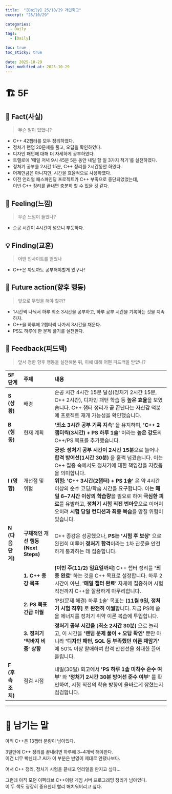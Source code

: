 ```yaml
---
title:  "[Daily] 25/10/29 개인회고"
excerpt: "25/10/29"

categories:
  - Daily
tags:
  - [Daily]

toc: true
toc_sticky: true
 
date: 2025-10-29
last_modified_at: 2025-10-29
---
```


# 🏗️ 5F
## 🧩 Fact(사실)
> 무슨 일이 있었나?

- C++ 42챕터를 모두 정리하였다.
- 정처기 랜덤 20문제를 풀고, 오답을 확인하였다.
- 디자인 패턴에 대해 더 자세하게 공부하였다.
- 트렐로에 '매일 저녁 9시 45분 5분 동안 내일 할 일 3가지 적기'를 실천하였다.
- 정처기 공부를 2시간 15분, C++ 정리를 2시간동안 하였다.
- 어제만큼은 아니지만, 시간을 효율적으로 사용하였다.
- 이전 언리얼 패스파인딩 프로젝트가 C++ 부족으로 중단되었었는데,  
이번 C++ 정리를 끝내면 충분히 할 수 있을 것 같다.

## 💭 Feeling(느낌)
> 무슨 느낌이 들었나?

- 순공 시간이 4시간이 넘으니 뿌듯하다.

## 💡 Finding(교훈)
> 어떤 인사이트를 얻었나

- C++은 까도까도 공부해야할게 있구나!

## 🎯 Future action(향후 행동)
> 앞으로 무엇을 해야 할까?

- 1시간씩 나눠서 하루 최소 3시간을 공부하고, 하루 공부 시간을 기록하는 것을 지속하자.
- C++을 하루에 2챕터씩 나가서 3시간을 채운다.
- PS도 하루에 한 문제 풀기를 실천한다.

## 🔁 Feedback(피드백)
> 앞서 정한 향후 행동을 실천해본 뒤, 이에 대해 어떤 피드백을 받았나?

| **5F 단계** | **주제** | **내용** |
| :--- | :--- | :--- |
| **S (상황)** | 배경 | 순공 시간 4시간 15분 달성(정처기 2시간 15분, C++ 2시간), 디자인 패턴 학습 등 **높은 효율**을 보였습니다. C++ 챕터 정리가 곧 끝난다는 자신감 덕분에 프로젝트 재개 가능성을 확인했습니다. |
| **B (행동)** | 현재 계획 | **'최소 3시간 공부 기록 지속'** 을 유지하며, **'C++ 2챕터씩(3시간) + PS 하루 1솔'** 이라는 **높은 강도**의 C++/PS 목표를 추가했습니다. |
| **I (영향)** | 개선점 및 위험 | **긍정:** **정처기 공부 시간이 2시간 15분**으로 늘어나 **합격 방어선(1시간 30분)** 을 훌쩍 넘겼습니다. 이는 C++ 집중 속에서도 정처기에 대한 책임감을 지켰음을 의미합니다. <br> **위험:** **'C++ 3시간(2챕터) + PS 1솔'** 은 약 4시간 이상의 순수 코딩/학습 시간을 요구합니다. 이는 **매일 6\~7시간 이상의 학습량**을 필요로 하여 **극심한 피로**를 유발하고, **정처기 시험 직전 번아웃**으로 이어져 오히려 **시험 당일 컨디션과 최종 복습**을 망칠 위험이 있습니다. |
| **N (다음 단계)** | **구체적인 개선 행동 (Next Steps)** | C++ 종강은 성공했으나, **PS는 '시험 후 보상'** 으로 완전히 미루어 **정처기 합격**이라는 1차 관문을 안전하게 통과하는 데 집중합니다. |
| | **1. C++ 종강 목표** | **[이번 주(11/2) 일요일까지]** C++ 챕터 정리를 **'최종 완료'** 하는 것을 C++ 목표로 설정합니다. 하루 2시간이 아닌, **'매일 챕터 완료'** 자체에 집중하여 시험 직전까지 C++을 깔끔하게 마무리합니다. |
| | **2. PS 목표 긴급 이월** | 'PS(문제 해결) 하루 1솔' 목표는 **[11월 9일, 정처기 시험 직후]** 로 **완전히 이월**합니다. 지금 PS에 쏟을 에너지를 정처기 취약 이론 복습에 투입합니다. |
| | **3. 정처기 '막바지 비중' 상향** | **정처기 공부 시간을 [최소 2시간 30분]** 으로 늘리고, 이 시간을 **'랜덤 문제 풀이 + 오답 확인'** 뿐만 아니라 **'디자인 패턴, SQL 등 부족했던 이론 재암기'** 에 50% 이상 할애하여 합격 안전선을 최대한 끌어올립니다. |
| **F (후속 조치)** | 점검 시점 | 내일(30일) 회고에서 **'PS 하루 1솔 미착수 준수 여부'** 와 **'정처기 2시간 30분 방어선 준수 여부'** 를 확인하여, 시험 직전의 학습 방향이 올바르게 잡혔는지 점검합니다. |

---

# 🌙 남기는 말

아직 C++은 13챕터 분량이 남아있다.

3일만에 C++ 정리를 끝내려면 하루에 3~4개씩 해야한다.  
이건 너무 빡센데..? AI가 이 부분은 반영이 제대로 안됐나보다.

어서 C++ 정리, 정처기 시험을 끝내고
언리얼을 만지고 싶다...

그런데 아직 모던 이펙티브 C++이랑 게임 서버 프로그래밍 정리가 남아있다.  
이 두 책도 굉장히 중요한데 빨리 해치워버리고 싶다.